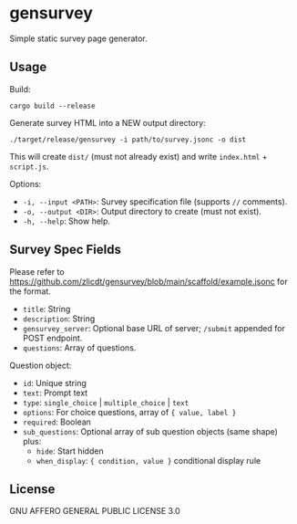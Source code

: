 # gensurvey

Simple static survey page generator.

## Usage

Build:

```
cargo build --release
```

Generate survey HTML into a NEW output directory:

```
./target/release/gensurvey -i path/to/survey.jsonc -o dist
```

This will create `dist/` (must not already exist) and write `index.html` + `script.js`.

Options:

- `-i, --input <PATH>`: Survey specification file (supports `//` comments).
- `-o, --output <DIR>`: Output directory to create (must not exist).
- `-h, --help`: Show help.

## Survey Spec Fields

Please refer to https://github.com/zlicdt/gensurvey/blob/main/scaffold/example.jsonc for the format.

- `title`: String
- `description`: String
- `gensurvey_server`: Optional base URL of server; `/submit` appended for POST endpoint.
- `questions`: Array of questions.

Question object:

- `id`: Unique string
- `text`: Prompt text
- `type`: `single_choice` | `multiple_choice` | `text`
- `options`: For choice questions, array of `{ value, label }`
- `required`: Boolean
- `sub_questions`: Optional array of sub question objects (same shape) plus:
  - `hide`: Start hidden
  - `when_display`: `{ condition, value }` conditional display rule

## License

GNU AFFERO GENERAL PUBLIC LICENSE 3.0
